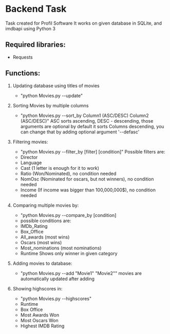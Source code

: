 # Backend Task
Task created for Profil Software
It works on given database in SQLite, and imdbapi using Python 3
## Required libraries:
* Requests
## Functions:
1. Updating database using titles of movies
   * "python Movies.py --update"
2. Sorting Movies by multiple columns
   * "python Movies.py --sort_by Column1 (ASC/DESC) Column2 (ASC/DESC)"
   ASC sorts ascending, DESC - descending, those arguments are optional
   by default it sorts Columns descending, you can change that by adding optional argument '--defasc'
3. Filtering movies:
    * "python Movies.py --filter_by [filter] [condition]"
    Possible filters are:
    * Director
    * Language
    * Cast (1 letter is enough for it to work)
    * Ratio (Won/Nominated), no condition needed
    * NomOsc (Nominated for oscars, but not winners), no condition needed
    * Income (If income was bigger than 100,000,000$), no condition needed


4. Comparing multiple movies by:
   * "python Movies.py --compare_by [condition]
   * possible conditions are:
   * IMDb_Rating
   * Box_Office
   * All_awards (most wins)
   * Oscars (most wins)
   * Most_nominations (most nominations)
   * Runtime
   Shows only winner in given category
5. Adding movies to database:
   * "python Movies.py --add "Movie1" "Movie2""
   movies are automatically updated after adding
6. Showing highscores in:
   * "python Movies.py --highscores"
   * Runtime
   * Box Office
   * Most Awards Won
   * Most Oscars Won
   * Highest IMDB Rating

